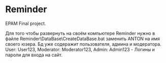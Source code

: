 # Reminder
EPAM Final project.

Для того чтобы развернуть на своём компьютере Reminder нужно в файле Reminder\DataBase\CreateDataBase.bat заменить ANTON на имя своего юзера. Бд уже содеражит  пользователя, админа и модератора. User: User123, Moderator: Moderator123, Admin: Admin123 - Логины и пароли для входа на сайт.

